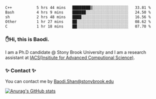 <!--START_SECTION:waka-->

```txt
C++           5 hrs 44 mins   ████████▒░░░░░░░░░░░░░░░░   33.81 %
Bash          4 hrs 9 mins    ██████░░░░░░░░░░░░░░░░░░░   24.50 %
sh            2 hrs 48 mins   ████░░░░░░░░░░░░░░░░░░░░░   16.56 %
Other         1 hr 27 mins    ██░░░░░░░░░░░░░░░░░░░░░░░   08.62 %
C             1 hr 18 mins    ██░░░░░░░░░░░░░░░░░░░░░░░   07.70 %
```

<!--END_SECTION:waka-->

### ✋Hi, this is Baodi. 

I am a Ph.D candidate @ Stony Brook University and I am a research assistant at [IACS(Insitiute for Advanced Computional Science)](https://iacs.stonybrook.edu/).

### ✨ Contact ✨

You can contact me by [Baodi.Shan@stonybrook.edu](mailto:Baodi.Shan@stonybrook.edu)

[![Anurag's GitHub stats](https://github-readme-stats.vercel.app/api?username=lwshanbd&theme=jolly&show_icons=true&count_private=true&include_all_commits=true)](https://github.com/anuraghazra/github-readme-stats)



<!--
**lwshanbd/lwshanbd** is a ✨ _special_ ✨ repository because its `README.md` (this file) appears on your GitHub profile.

Here are some ideas to get you started:

- 🔭 I’m currently working on ...
- 🌱 I’m currently learning ...
- 👯 I’m looking to collaborate on ...
- 🤔 I’m looking for help with ...
- 💬 Ask me about ...
- 📫 How to reach me: ...
- 😄 Pronouns: ...
- ⚡ Fun fact: ...
-->
